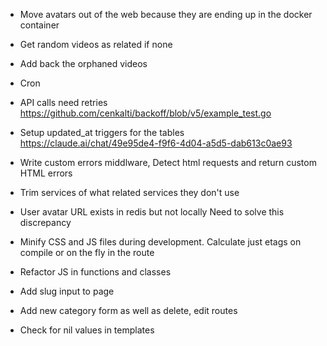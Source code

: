 * Move avatars out of the web because they are
  ending up in the docker container

* Get random videos as related if none
* Add back the orphaned videos

* Cron
* API calls need retries
  https://github.com/cenkalti/backoff/blob/v5/example_test.go

* Setup updated_at triggers for the tables
  https://claude.ai/chat/49e95de4-f9f6-4d04-a5d5-dab613c0ae93

* Write custom errors middlware,
  Detect html requests and return custom HTML errors
  
* Trim services of what related services they don't use

* User avatar URL exists in redis but not locally
  Need to solve this discrepancy

* Minify CSS and JS files during development.
  Calculate just etags on compile or on the fly in the route

* Refactor JS in functions and classes
* Add slug input to page
* Add new category form as well as delete, edit routes
* Check for nil values in templates